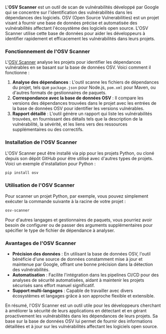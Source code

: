 L'**OSV Scanner** est un outil de scan de vulnérabilités développé par Google qui se concentre sur l'identification des vulnérabilités dans les dépendances des logiciels. OSV (Open Source Vulnerabilities) est un projet visant à fournir une base de données précise et automatisée des vulnérabilités affectant l'écosystème des logiciels open source. L'OSV Scanner utilise cette base de données pour aider les développeurs à identifier rapidement et efficacement les vulnérabilités dans leurs projets.

### Fonctionnement de l'OSV Scanner

L'[OSV Scanner](https://google.github.io/osv-scanner/) analyse les projets pour identifier les dépendances vulnérables en se basant sur la base de données OSV. Voici comment il fonctionne :

1. **Analyse des dépendances** : L'outil scanne les fichiers de dépendances du projet, tels que `package.json` pour Node.js, `pom.xml` pour Maven, ou d'autres formats de gestionnaires de paquets.
2. **Correspondance avec la base de données OSV** : Il compare les versions des dépendances trouvées dans le projet avec les entrées de la base de données OSV pour identifier les versions vulnérables.
3. **Rapport détaillé** : L'outil génère un rapport qui liste les vulnérabilités trouvées, en fournissant des détails tels que la description de la vulnérabilité, la sévérité, et les liens vers des ressources supplémentaires ou des correctifs.

### Installation de l'OSV Scanner

L'OSV Scanner peut être installé via pip pour les projets Python, ou cloné depuis son dépôt GitHub pour être utilisé avec d'autres types de projets. Voici un exemple d'installation pour Python :

```bash
pip install osv
```

### Utilisation de l'OSV Scanner

Pour scanner un projet Python, par exemple, vous pouvez simplement exécuter la commande suivante à la racine de votre projet :

```bash
osv-scanner
```

Pour d'autres langages et gestionnaires de paquets, vous pourriez avoir besoin de configurer ou de passer des arguments supplémentaires pour spécifier le type de fichier de dépendance à analyser.

### Avantages de l'OSV Scanner

- **Précision des données** : En utilisant la base de données OSV, l'outil bénéficie d'une source de données constamment mise à jour et maintenue par Google, offrant une bonne précision dans la détection des vulnérabilités.
- **Automatisation** : Facilite l'intégration dans les pipelines CI/CD pour des analyses de sécurité automatisées, aidant à maintenir les projets sécurisés sans effort manuel significatif.
- **Support multi-langages** : Capable de travailler avec divers écosystèmes et langages grâce à son approche flexible et extensible.

En résumé, l'OSV Scanner est un outil utile pour les développeurs cherchant à améliorer la sécurité de leurs applications en détectant et en gérant proactivement les vulnérabilités dans les dépendances de leurs projets. Sa base sur la base de données OSV lui permet de fournir des informations détaillées et à jour sur les vulnérabilités affectant les logiciels open source.